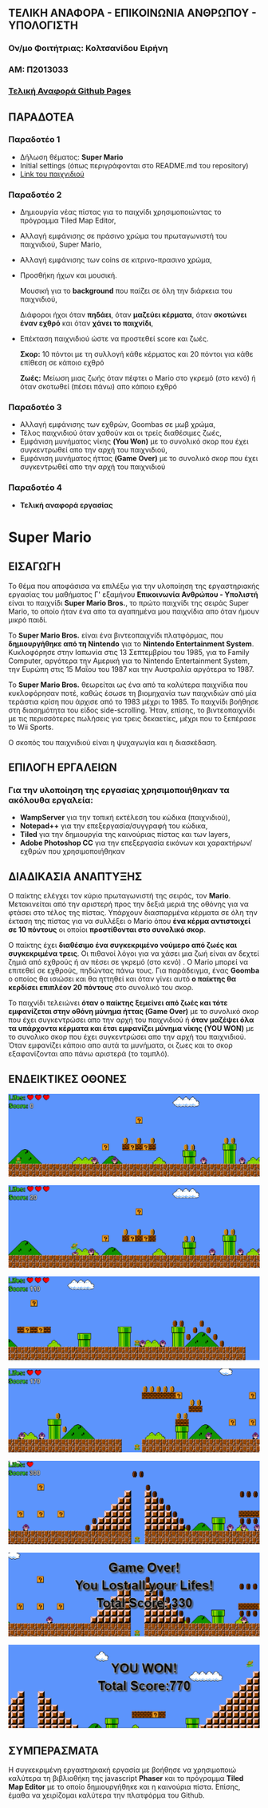 ## ΤΕΛΙΚΗ ΑΝΑΦΟΡΑ - ΕΠΙΚΟΙΝΩΝΙΑ ΑΝΘΡΩΠΟΥ - ΥΠΟΛΟΓΙΣΤΗ

### Ον/μο Φοιτήτριας: Κολτσανίδου Ειρήνη

### ΑΜ: Π2013033

### [Τελική Αναφορά Github Pages](https://eiriniklt.github.io/slate/)

## ΠΑΡΑΔΟΤΕΑ

### Παραδοτέο 1

- Δήλωση θέματος: **Super Mario**
- Initial settings (όπως περιγράφονται στο README.md του repository)
- [Link του παιχνιδιού](https://eiriniklt.github.io/Super-Mario/)

### Παραδοτέο 2

- Δημιουργία νέας πίστας για το παιχνίδι χρησιμοποιώντας το πρόγραμμα Tiled Map Editor,
- Αλλαγή εμφάνισης σε πράσινο χρώμα του πρωταγωνιστή του παιχνιδιού, Super Mario, 
- Αλλαγή εμφάνισης των coins σε κιτρινο-πρασινο χρώμα,
- Προσθήκη ήχων και μουσική.

  Μουσική για το **background** που παίζει σε όλη την διάρκεια του παιχνιδιού, 
  
  Διάφοροι ήχοι όταν **πηδάει**, όταν **μαζεύει κέρματα**, όταν **σκοτώνει έναν εχθρό** και όταν **χάνει το παιχνίδι**,
  
- Επέκταση παιχνιδιού ώστε να προστεθεί score και ζωές.

  **Σκορ:** 10 πόντοι με τη συλλογή κάθε κέρματος και 20 πόντοι για κάθε επίθεση σε κάποιο εχθρό
  
  **Ζωές:** Μείωση μιας ζωής όταν πέφτει ο Mario στο γκρεμό (στο κενό) ή όταν σκοτωθεί (πέσει πάνω) απο κάποιο εχθρό

### Παραδοτέο 3

- Αλλαγή εμφάνισης των εχθρών, Goombas σε μωβ χρώμα,
- Τέλος παιχνιδιού όταν χαθούν και οι τρείς διαθέσιμες ζωές,
- Εμφάνιση μυνήματος νίκης **(You Won)** με το συνολικό σκορ που έχει συγκεντρωθεί απο την αρχή του παιχνιδιού,
- Εμφάνιση μυνήματος ήττας **(Game Over)** με το συνολικό σκορ που έχει συγκεντρωθεί απο την αρχή του παιχνιδιού 

### Παραδοτέο 4

- **Τελική αναφορά εργασίας**

# Super Mario

## ΕΙΣΑΓΩΓΗ

Το θέμα που αποφάσισα να επιλέξω για την υλοποίηση της εργαστηριακής εργασίας του μαθήματος Γ' εξαμήνου **Επικοινωνία Ανθρώπου - Υπολιστή** είναι το παιχνίδι **Super Mario Bros.**, το πρώτο παιχνίδι της σειράς Super Mario, το οποίο ήταν ένα απο τα αγαπημένα μου παιχνίδια απο όταν ήμουν μικρό παιδί. 

Το **Super Mario Bros.** είναι ένα βιντεοπαιχνίδι πλατφόρμας, που **δημιουργήθηκε από τη Nintendo** για το **Nintendo Entertainment System**. Κυκλοφόρησε στην Ιαπωνία στις 13 Σεπτεμβρίου του 1985, για το Family Computer, αργότερα την Αμερική για το Nintendo Entertainment System, την Ευρώπη στις 15 Μαΐου του 1987 και την Αυστραλία αργότερα το 1987.

Το **Super Mario Bros.** θεωρείται ως ένα από τα καλύτερα παιχνίδια που κυκλοφόρησαν ποτέ, καθώς έσωσε τη βιομηχανία των παιχνιδιών από μία τεράστια κρίση που άρχισε από το 1983 μέχρι το 1985. Το παιχνίδι βοήθησε στη διασημότητα του είδος side-scrolling. Ήταν, επίσης, το βιντεοπαιχνίδι με τις περισσότερες πωλήσεις για τρεις δεκαετίες, μέχρι που το ξεπέρασε το Wii Sports.

Ο σκοπός του παιχνιδιού είναι η ψυχαγωγία και η διασκέδαση.

## ΕΠΙΛΟΓΗ ΕΡΓΑΛΕΙΩΝ

### Για την υλοποίηση της εργασίας χρησιμοποιήθηκαν τα ακόλουθα εργαλεία:

- **WampServer** για την τοπική εκτέλεση του κώδικα (παιχνιδιού),
- **Notepad++** για την επεξεργασία/συγγραφή του κώδικα,
- **Tiled** για την δημιουργία της καινούριας πίστας και των layers,
- **Adobe Photoshop CC** για την επεξεργασία εικόνων και χαρακτήρων/εχθρών που χρησιμοποιήθηκαν

## ΔΙΑΔΙΚΑΣΙΑ ΑΝΑΠΤΥΞΗΣ

Ο παίκτης ελέγχει τον κύριο πρωταγωνιστή της σειράς, τον **Mario**. Μετακινείται από την αριστερή προς την δεξιά μεριά της οθόνης για να φτάσει στο τέλος της πίστας. Υπάρχουν διασπαρμένα κέρματα σε όλη την έκταση της πίστας για να συλλέξει ο Mario όπου **ένα κέρμα αντιστοιχεί σε 10 πόντους** οι οποίοι **προστίθονται στο συνολικό σκορ**. 

Ο παίκτης έχει **διαθέσιμο ένα συγκεκριμένο νούμερο από ζωές και συγκεκριμένα τρεις**. Οι πιθανοί λόγοι για να χάσει μια ζωή είναι αν δεχτεί ζημιά από εχθρούς ή αν πέσει σε γκρεμό (στο κενό) . Ο Mario μπορεί να επιτεθεί σε εχθρούς, πηδώντας πάνω τους. Για παράδειγμα, ένας **Goomba** ο οποίος θα ισιώσει και θα ηττηθεί και όταν γίνει αυτό **ο παίκτης θα κερδίσει επιπλέον 20 πόντους** στο συνολικό του σκορ. 

Το παιχνίδι τελειώνει **όταν ο παίκτης ξεμείνει από ζωές και τότε εμφανίζεται στην οθόνη μύνημα ήττας (Game Over)** με το συνολικό σκορ που έχει συγκεντρώσει απο την αρχή του παιχνιδιού ή **όταν μαζέψει όλα τα υπάρχοντα κέρματα και έτσι εμφανίζει μύνημα νίκης (YOU WON)** με το συνολικο σκορ που έχει συγκεντρώσει απο την αρχή του παιχνιδιού. Όταν εμφανίζει κάποιο απο αυτά τα μυνήματα, οι ζωες και το σκορ εξαφανίζονται απο πάνω αριστερά (το ταμπλό).

## ΕΝΔΕΙΚΤΙΚΕΣ ΟΘΟΝΕΣ

![](https://raw.githubusercontent.com/eiriniklt/Super-Mario/master/assets/super_mario1.PNG)

![](https://raw.githubusercontent.com/eiriniklt/Super-Mario/master/assets/super_mario2.PNG)

![](https://raw.githubusercontent.com/eiriniklt/Super-Mario/master/assets/super_mario3.PNG)

![](https://raw.githubusercontent.com/eiriniklt/Super-Mario/master/assets/super_mario4.PNG)

![](https://raw.githubusercontent.com/eiriniklt/Super-Mario/master/assets/super_mario5.PNG)

![](https://raw.githubusercontent.com/eiriniklt/Super-Mario/master/assets/super_mario6.PNG)

![](https://raw.githubusercontent.com/eiriniklt/Super-Mario/master/assets/super_mario7.PNG)

## ΣΥΜΠΕΡΑΣΜΑΤΑ

Η συγκεκριμένη εργαστηριακή εργασία με βοήθησε να χρησιμοποιώ καλύτερα τη βιβλιοθήκη της javascript **Phaser** και το πρόγραμμα **Tiled Map Editor** με το οποίο δημιουργήθηκε και η καινούρια πίστα. Επίσης, έμαθα να χειρίζομαι καλύτερα την πλατφόρμα του Github.
